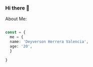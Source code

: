 ### Hi there 👋

About Me:
```php

const = {
  me = {
  name: 'Deyverson Herrera Valencia',
  age: '20',
  }

}

```
